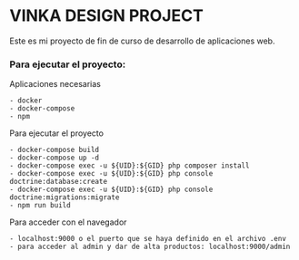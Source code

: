 # VINKA DESIGN PROJECT
Este es mi proyecto de fin de curso de desarrollo de aplicaciones web.
### Para ejecutar el proyecto:
Aplicaciones necesarias
``` 
- docker 
- docker-compose
- npm
``` 
Para ejecutar el proyecto
``` 
- docker-compose build
- docker-compose up -d
- docker-compose exec -u ${UID}:${GID} php composer install
- docker-compose exec -u ${UID}:${GID} php console doctrine:database:create
- docker-compose exec -u ${UID}:${GID} php console doctrine:migrations:migrate
- npm run build
```
Para acceder con el navegador 
``` 
- localhost:9000 o el puerto que se haya definido en el archivo .env
- para acceder al admin y dar de alta productos: localhost:9000/admin
``` 
